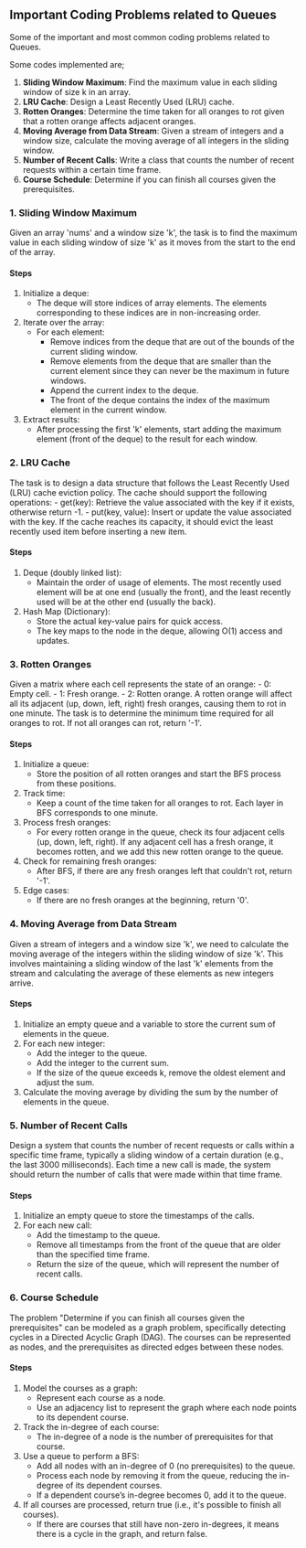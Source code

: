 ## Important Coding Problems related to Queues
Some of the important and most common coding problems related to Queues.<br/>

Some codes implemented are;
1. <b>Sliding Window Maximum</b>: Find the maximum value in each sliding window of size k in an array.
2. <b>LRU Cache</b>: Design a Least Recently Used (LRU) cache.
3. <b>Rotten Oranges</b>: Determine the time taken for all oranges to rot given that a rotten orange affects adjacent oranges.
4. <b>Moving Average from Data Stream</b>: Given a stream of integers and a window size, calculate the moving average of all integers in the sliding window.
5. <b>Number of Recent Calls</b>:  Write a class that counts the number of recent requests within a certain time frame.
6. <b>Course Schedule</b>: Determine if you can finish all courses given the prerequisites.



### 1. Sliding Window Maximum
Given an array 'nums' and a window size 'k', the task is to find the maximum value in each sliding window of size 'k' as it moves from the start to the end of the array.

#### Steps
1. Initialize a deque:
    - The deque will store indices of array elements.
The elements corresponding to these indices are in non-increasing order.
2. Iterate over the array:
    - For each element:
        - Remove indices from the deque that are out of the bounds of the current sliding window.
        - Remove elements from the deque that are smaller than the current element since they can never be the maximum in future windows.
        - Append the current index to the deque.
        - The front of the deque contains the index of the maximum element in the current window.
3. Extract results:
    - After processing the first 'k' elements, start adding the maximum element (front of the deque) to the result for each window.


### 2. LRU Cache
The task is to design a data structure that follows the Least Recently Used (LRU) cache eviction policy. The cache should support the following operations:
    - get(key): Retrieve the value associated with the key if it exists, otherwise return -1.
    - put(key, value): Insert or update the value associated with the key. If the cache reaches its capacity, it should evict the least recently used item before inserting a new item.

#### Steps
1. Deque (doubly linked list):
    - Maintain the order of usage of elements. The most recently used element will be at one end (usually the front), and the least recently used will be at the other end (usually the back).
2. Hash Map (Dictionary):
    - Store the actual key-value pairs for quick access.
    - The key maps to the node in the deque, allowing O(1) access and updates.


### 3. Rotten Oranges
Given a matrix where each cell represents the state of an orange:
    - 0: Empty cell.
    - 1: Fresh orange.
    - 2: Rotten orange.
A rotten orange will affect all its adjacent (up, down, left, right) fresh oranges, causing them to rot in one minute. The task is to determine the minimum time required for all oranges to rot. If not all oranges can rot, return '-1'.

#### Steps
1. Initialize a queue:
    - Store the position of all rotten oranges and start the BFS process from these positions.
2. Track time:
    - Keep a count of the time taken for all oranges to rot. Each layer in BFS corresponds to one minute.
3. Process fresh oranges:
    - For every rotten orange in the queue, check its four adjacent cells (up, down, left, right). If any adjacent cell has a fresh orange, it becomes rotten, and we add this new rotten orange to the queue.
4. Check for remaining fresh oranges:
    - After BFS, if there are any fresh oranges left that couldn't rot, return '-1'.
5. Edge cases:
    - If there are no fresh oranges at the beginning, return '0'.


### 4. Moving Average from Data Stream
Given a stream of integers and a window size 'k', we need to calculate the moving average of the integers within the sliding window of size 'k'. This involves maintaining a sliding window of the last 'k' elements from the stream and calculating the average of these elements as new integers arrive.

#### Steps
1. Initialize an empty queue and a variable to store the current sum of elements in the queue.
2. For each new integer:
    - Add the integer to the queue.
    - Add the integer to the current sum.
    - If the size of the queue exceeds k, remove the oldest element and adjust the sum.
3. Calculate the moving average by dividing the sum by the number of elements in the queue.


### 5. Number of Recent Calls
Design a system that counts the number of recent requests or calls within a specific time frame, typically a sliding window of a certain duration (e.g., the last 3000 milliseconds). Each time a new call is made, the system should return the number of calls that were made within that time frame.

#### Steps
1. Initialize an empty queue to store the timestamps of the calls.
2. For each new call:
    - Add the timestamp to the queue.
    - Remove all timestamps from the front of the queue that are older than the specified time frame.
    - Return the size of the queue, which will represent the number of recent calls.


### 6. Course Schedule
The problem "Determine if you can finish all courses given the prerequisites" can be modeled as a graph problem, specifically detecting cycles in a Directed Acyclic Graph (DAG). The courses can be represented as nodes, and the prerequisites as directed edges between these nodes.

#### Steps
1. Model the courses as a graph:
    - Represent each course as a node.
    - Use an adjacency list to represent the graph where each node points to its dependent course.
2. Track the in-degree of each course:
    - The in-degree of a node is the number of prerequisites for that course.
3. Use a queue to perform a BFS:
    - Add all nodes with an in-degree of 0 (no prerequisites) to the queue.
    - Process each node by removing it from the queue, reducing the in-degree of its dependent courses.
    - If a dependent course’s in-degree becomes 0, add it to the queue.
4. If all courses are processed, return true (i.e., it's possible to finish all courses).
    - If there are courses that still have non-zero in-degrees, it means there is a cycle in the graph, and return false.